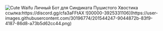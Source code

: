 <img alt="Cute Waifu" src="https://i.imgur.com/mcA2U89.png">
Личный Бот для Синдиката Пушистого Хвостика
сcылка:https://discord.gg/cfa3aFFtAX
![00000-3925331106](https://user-images.githubusercontent.com/30196774/201544247-9044872b-83f9-4187-86d8-a73b5d62cc44.png)
